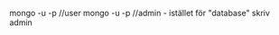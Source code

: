 mongo -u <username> -p <password> <database> //user
mongo -u <username> -p <password> <database> //admin - istället för "database" skriv admin 
